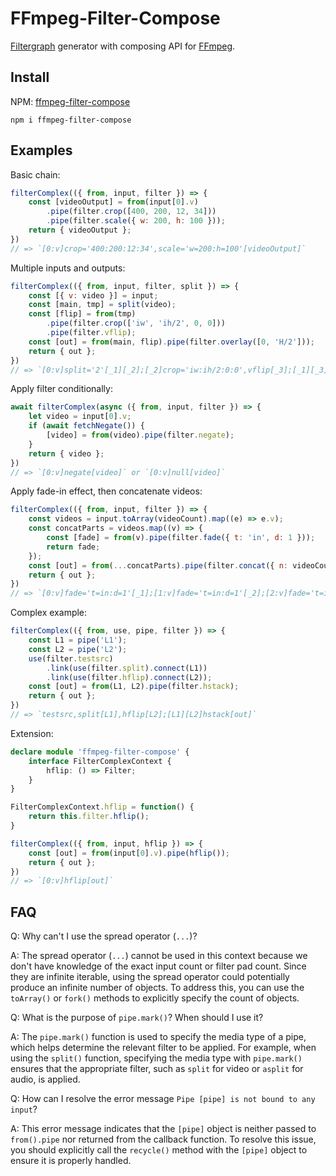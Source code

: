 # FFmpeg-Filter-Compose

[Filtergraph](https://ffmpeg.org/ffmpeg-filters.html#Filtergraph-description) generator with composing API for [FFmpeg](https://ffmpeg.org/).

## Install

NPM: [ffmpeg-filter-compose](https://www.npmjs.com/package/ffmpeg-filter-compose)

```
npm i ffmpeg-filter-compose
```

## Examples

Basic chain:
```js
filterComplex(({ from, input, filter }) => {
    const [videoOutput] = from(input[0].v)
        .pipe(filter.crop([400, 200, 12, 34]))
        .pipe(filter.scale({ w: 200, h: 100 }));
    return { videoOutput };
})
// => `[0:v]crop='400:200:12:34',scale='w=200:h=100'[videoOutput]`
```

Multiple inputs and outputs:
```js
filterComplex(({ from, input, filter, split }) => {
    const [{ v: video }] = input;
    const [main, tmp] = split(video);
    const [flip] = from(tmp)
        .pipe(filter.crop(['iw', 'ih/2', 0, 0]))
        .pipe(filter.vflip);
    const [out] = from(main, flip).pipe(filter.overlay([0, 'H/2']));
    return { out };
})
// => `[0:v]split='2'[_1][_2];[_2]crop='iw:ih/2:0:0',vflip[_3];[_1][_3]overlay='0:H/2'[out]`
```

Apply filter conditionally:
```js
await filterComplex(async ({ from, input, filter }) => {
    let video = input[0].v;
    if (await fetchNegate()) {
        [video] = from(video).pipe(filter.negate);
    }
    return { video };
})
// => `[0:v]negate[video]` or `[0:v]null[video]`
```

Apply fade-in effect, then concatenate videos:
```js
filterComplex(({ from, input, filter }) => {
    const videos = input.toArray(videoCount).map((e) => e.v);
    const concatParts = videos.map((v) => {
        const [fade] = from(v).pipe(filter.fade({ t: 'in', d: 1 }));
        return fade;
    });
    const [out] = from(...concatParts).pipe(filter.concat({ n: videoCount, v: 1 }));
    return { out };
})
// => `[0:v]fade='t=in:d=1'[_1];[1:v]fade='t=in:d=1'[_2];[2:v]fade='t=in:d=1'[_3];[_1][_2][_3]concat='n=3:v=1'[out]`
```

Complex example:
```js
filterComplex(({ from, use, pipe, filter }) => {
    const L1 = pipe('L1');
    const L2 = pipe('L2');
    use(filter.testsrc)
        .link(use(filter.split).connect(L1))
        .link(use(filter.hflip).connect(L2));
    const [out] = from(L1, L2).pipe(filter.hstack);
    return { out };
})
// => `testsrc,split[L1],hflip[L2];[L1][L2]hstack[out]`
```

Extension:
```ts
declare module 'ffmpeg-filter-compose' {
    interface FilterComplexContext {
        hflip: () => Filter;
    }
}

FilterComplexContext.hflip = function() {
    return this.filter.hflip();
}

filterComplex(({ from, input, hflip }) => {
    const [out] = from(input[0].v).pipe(hflip());
    return { out };
})
// => `[0:v]hflip[out]`
```

## FAQ

Q: Why can't I use the spread operator (`...`)?

A: The spread operator (`...`) cannot be used in this context because we don't have knowledge of the exact input count or filter pad count. Since they are infinite iterable, using the spread operator could potentially produce an infinite number of objects. To address this, you can use the `toArray()` or `fork()` methods to explicitly specify the count of objects.

Q: What is the purpose of `pipe.mark()`? When should I use it?

A: The `pipe.mark()` function is used to specify the media type of a pipe, which helps determine the relevant filter to be applied. For example, when using the `split()` function, specifying the media type with `pipe.mark()` ensures that the appropriate filter, such as `split` for video or `asplit` for audio, is applied.

Q: How can I resolve the error message `Pipe [pipe] is not bound to any input`?

A: This error message indicates that the `[pipe]` object is neither passed to `from().pipe` nor returned from the callback function. To resolve this issue, you should explicitly call the `recycle()` method with the `[pipe]` object to ensure it is properly handled.
